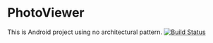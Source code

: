 # PhotoViewer
This is Android project using no architectural pattern.
[![Build Status](https://travis-ci.org/sunheehwang/PhotoViewer.svg?branch=pure_arch)](https://travis-ci.org/sunheehwang/PhotoViewer)
